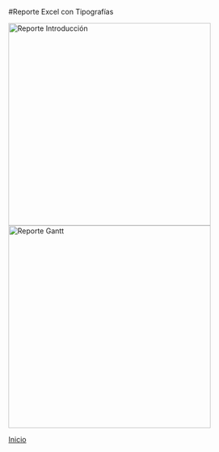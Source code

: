 #Reporte Excel con Tipografías

<img src="https://i.imgur.com/qJPXWDY.png" style="width: 700px; width: 400px" alt="Reporte Introducción">
<br>

<img src="https://i.imgur.com/7swzWo8.png" style="width: 700px; width: 400px" alt="Reporte Gantt">
<br>

[Inicio](index.md)
